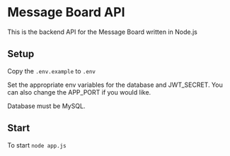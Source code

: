 # Message Board API

This is the backend API for the Message Board written in Node.js

## Setup

Copy the `.env.example` to `.env`

Set the appropriate env variables for the database and JWT_SECRET.
You can also change the APP_PORT if you would like.

Database must be MySQL.

## Start

To start `node app.js`
